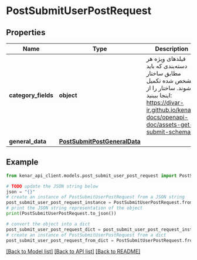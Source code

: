 # PostSubmitUserPostRequest


## Properties

Name | Type | Description | Notes
------------ | ------------- | ------------- | -------------
**category_fields** | **object** | فیلدهای ویژه هر دسته‌بندی که باید مطابق ساختار مشخص شده تکمیل شوند. ساختار را از اینجا ببینید: https://divar-ir.github.io/kenar-docs/openapi-doc/assets-get-submit-schema/ | 
**general_data** | [**PostSubmitPostGeneralData**](PostSubmitPostGeneralData.md) |  | 

## Example

```python
from kenar_api_client.models.post_submit_user_post_request import PostSubmitUserPostRequest

# TODO update the JSON string below
json = "{}"
# create an instance of PostSubmitUserPostRequest from a JSON string
post_submit_user_post_request_instance = PostSubmitUserPostRequest.from_json(json)
# print the JSON string representation of the object
print(PostSubmitUserPostRequest.to_json())

# convert the object into a dict
post_submit_user_post_request_dict = post_submit_user_post_request_instance.to_dict()
# create an instance of PostSubmitUserPostRequest from a dict
post_submit_user_post_request_from_dict = PostSubmitUserPostRequest.from_dict(post_submit_user_post_request_dict)
```
[[Back to Model list]](../README.md#documentation-for-models) [[Back to API list]](../README.md#documentation-for-api-endpoints) [[Back to README]](../README.md)


